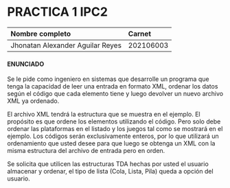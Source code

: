 # PRACTICA 1 IPC2

|Nombre completo|Carnet|
|:---| :---|
|Jhonatan Alexander Aguilar Reyes|202106003|

#### ENUNCIADO

Se le pide como ingeniero en sistemas que desarrolle un programa que tenga la
capacidad de leer una entrada en formato XML, ordenar los datos según el código
que cada elemento tiene y luego devolver un nuevo archivo XML ya ordenado.

El archivo XML tendrá la estructura que se muestra en el ejemplo. El propósito es
que ordene los elementos utilizando el código. Pero solo debe ordenar las
plataformas en el listado y los juegos tal como se mostrará en el ejemplo. Los
códigos serán exclusivamente enteros, por lo que utilizará un ordenamiento que
usted desee para que luego se obtenga un XML con la misma estructura del archivo
de entrada pero en orden.

Se solicita que utilicen las estructuras TDA hechas por usted el usuario almacenar
y ordenar, el tipo de lista (Cola, Lista, Pila) queda a opción del usuario.


